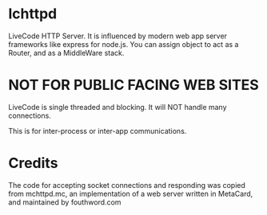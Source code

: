lchttpd
=======

LiveCode HTTP Server. It is influenced by modern web app server frameworks like express for node.js. You can assign object to act as a Router, and as a MiddleWare stack.

NOT FOR PUBLIC FACING WEB SITES
=======

LiveCode is single threaded and blocking. It will NOT handle many connections.

This is for inter-process or inter-app communications. 

Credits
=======
The code for accepting socket connections and responding was copied from mchttpd.mc, an implementation of a web server written in MetaCard, and maintained by fouthword.com
